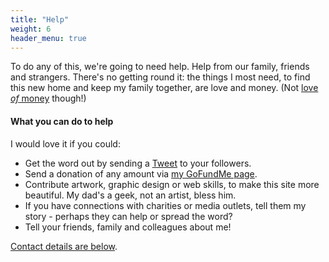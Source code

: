 ```yaml
---
title: "Help"
weight: 6
header_menu: true
---
```


To do any of this, we're going to need help. Help from our family, friends and
strangers. There's no getting round it: the things I most need, to find this
new home and keep my family together, are love and money. (Not
[love *of* money](https://www.biblegateway.com/passage/?search=1+Tim+6%3A10&version=ESVUK)
though!)

#### What you can do to help

I would love it if you could:

* Get the word out by sending a <a href="https://twitter.com/share?ref_src=twsrc%5Etfw" class="twitter-share-button" data-size="large" data-text="Please help find a home for Mo!" data-url="https://ahomeformo.pomeroy.me" data-via="robpomeroy" data-hashtags="ahomeformo" data-show-count="false">Tweet</a><script async src="https://platform.twitter.com/widgets.js" charset="utf-8"></script> to your followers.
* Send a donation of any amount via
  [my GoFundMe page](https://www.gofundme.com/f/a-home-for-mo).
* Contribute artwork, graphic design or web skills, to make this site more
  beautiful. My dad's a geek, not an artist, bless him.
* If you have connections with charities or media outlets, tell them my story -
  perhaps they can help or spread the word?
* Tell your friends, family and colleagues about me!

[Contact details are below](#contact).